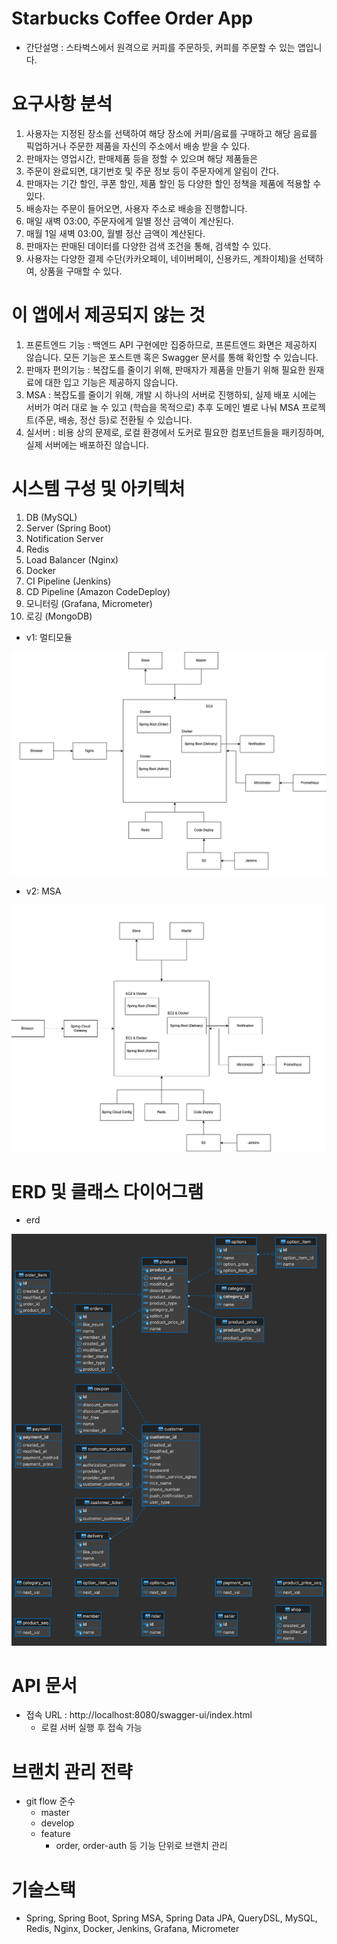 # Starbucks Coffee Order App 

- 간단설명 : 스타벅스에서 원격으로 커피를 주문하듯, 커피를 주문할 수 있는 앱입니다. 

# 요구사항 분석

1. 사용자는 지정된 장소를 선택하여 해당 장소에 커피/음료를 구매하고 해당 음료를 픽업하거나 주문한 제품을 자신의 주소에서 배송 받을 수 있다.
2. 판매자는 영업시간, 판매제품 등을 정할 수 있으며 해당 제품들은 
3. 주문이 완료되면, 대기번호 및 주문 정보 등이 주문자에게 알림이 간다.  
4. 판매자는 기간 할인, 쿠폰 할인, 제품 할인 등 다양한 할인 정책을 제품에 적용할 수 있다. 
5. 배송자는 주문이 들어오면, 사용자 주소로 배송을 진행합니다.  
6. 매일 새벽 03:00, 주문자에게 일별 정산 금액이 계산된다. 
7. 매월 1일 새벽 03:00, 월별 정산 금액이 계산된다. 
8. 판매자는 판매된 데이터를 다양한 검색 조건을 통해, 검색할 수 있다. 
9. 사용자는 다양한 결제 수단(카카오페이, 네이버페이, 신용카드, 계좌이체)을 선택하여, 상품을 구매할 수 있다. 

# 이 앱에서 제공되지 않는 것

1. 프론트엔드 기능 : 백엔드 API 구현에만 집중하므로, 프론트엔드 화면은 제공하지 않습니다. 모든 기능은 포스트맨 혹은 Swagger 문서를 통해 확인할 수 있습니다. 
2. 판매자 편의기능 : 복잡도를 줄이기 위해, 판매자가 제품을 만들기 위해 필요한 원재료에 대한 입고 기능은 제공하지 않습니다. 
3. MSA : 복잡도를 줄이기 위해, 개발 시 하나의 서버로 진행하되, 실제 배포 시에는 서버가 여러 대로 늘 수 있고 (학습을 목적으로) 추후 도메인 별로 나눠 MSA 프로젝트(주문, 배송, 정산 등)로 전환될 수 있습니다.  
4. 실서버 : 비용 상의 문제로, 로컬 환경에서 도커로 필요한 컴포넌트들을 패키징하며, 실제 서버에는 배포하진 않습니다. 

# 시스템 구성 및 아키텍처

1. DB (MySQL) 
2. Server (Spring Boot) 
3. Notification Server 
4. Redis 
5. Load Balancer (Nginx)
6. Docker 
7. CI Pipeline (Jenkins) 
8. CD Pipeline (Amazon CodeDeploy) 
9. 모니터링 (Grafana, Micrometer)
10. 로깅 (MongoDB)

- v1: 멀티모듈

![architecture_v1](./assets/architecture_v1.png)

- v2: MSA

![architecture_v2](./assets/architecture_v2.png)

# ERD 및 클래스 다이어그램

- erd

![erd](./assets/erd_v1.png)

# API 문서

- 접속 URL : http://localhost:8080/swagger-ui/index.html
  - 로컬 서버 실행 후 접속 가능 

# 브랜치 관리 전략

- git flow 준수
  - master
  - develop
  - feature
    - order, order-auth 등 기능 단위로 브랜치 관리

# 기술스택

- Spring, Spring Boot, Spring MSA, Spring Data JPA, QueryDSL, MySQL, Redis, Nginx, Docker, Jenkins, Grafana, Micrometer
